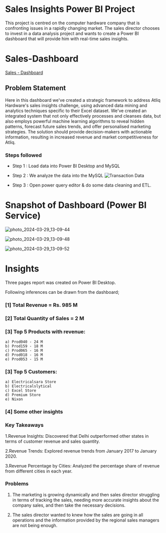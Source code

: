 
# Sales Insights Power BI Project

This project is centred on the computer hardware company that is confronting issues in a rapidly changing market. The sales director chooses to invest in a data analysis project and wants to create a Power BI dashboard that will provide him with real-time sales insights.

# Sales-Dashboard

[Sales - Dashboard](https://github.com/Ayangroy13/Test/blob/main/Ayan_Project_One.pbix)

## Problem Statement

Here in this dashboard we've created a strategic framework to address Atliq Hardware's sales insights challenge, using advanced data mining and analytics techniques specific to their Excel dataset. We've created an integrated system that not only effectively processes and cleanses data, but also employs powerful machine learning algorithms to reveal hidden patterns, forecast future sales trends, and offer personalised marketing strategies. The solution should provide decision-makers with actionable information, resulting in increased revenue and market competitiveness for Atliq.



### Steps followed 

- Step 1 : Load data into Power BI Desktop and MySQL
- Step 2 : We analyze the data into the MySQL 
![Transaction Data](https://github.com/Ayangroy13/Test/assets/165015521/55dd3727-bf1c-4172-8d02-a8f2a77566a0)

- Step 3 : Open power query editor & do some data cleaning and ETL.



# Snapshot of Dashboard (Power BI Service)
![photo_2024-03-29_13-09-44](https://github.com/Ayangroy13/Test/assets/165015521/5ba53937-6f20-4060-ab0f-669598411b25)

![photo_2024-03-29_13-09-48](https://github.com/Ayangroy13/Test/assets/165015521/f0019e7f-8b28-4ddb-b958-c3d0d9ca721f)

![photo_2024-03-29_13-09-52](https://github.com/Ayangroy13/Test/assets/165015521/25e1bcf4-138b-4597-b256-104447058bbb)


# Insights
Three pages report was created on Power BI Desktop.

Following inferences can be drawn from the dashboard;

### [1] Total Revenue = Rs. 985 M

           
### [2] Total Quantity of Sales = 2 M


  
  ### [3] Top 5 Products with revenue:
  

    a) Prod040 - 24 M
    b) Prod159 - 18 M
    c) Prod065 - 16 M
    d) Prod018 - 16 M
    e) Prod053 - 15 M

### [3] Top 5 Customers:
  

    a) Electricalsara Store
    b) Electricalslytical
    c) Excel Store
    d) Premium Store
    e) Nixon


 ### [4] Some other insights
 
 ### Key Takeaways
 
1.Revenue Insights: Discovered that Delhi outperformed other states in terms of customer revenue and sales quantity.

2.Revenue Trends: Explored revenue trends from January 2017 to January 2020.

3.Revenue Percentage by Cities: Analyzed the percentage share of revenue from different cities in each year.
 
 ### Problems

 1. The marketing is growing dynamically and then sales director struggling in terms of tracking the sales, needing more accurate insights about the company sales, and then take the necessary decisions.

2. The sales director wanted to knew how the sales are going in all operations and the information provided by the regional sales managers are not being enough.  
